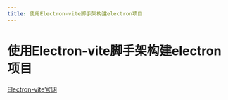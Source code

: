 ```yaml
---
title: 使用Electron-vite脚手架构建electron项目
---
```


# 使用Electron-vite脚手架构建electron项目

[Electron-vite官网](https://cn.electron-vite.org/)
